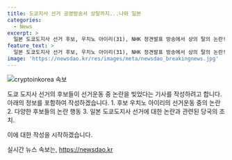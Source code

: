 ```yaml
---
title: 도쿄지사 선거 공영방송서 상탈까지...나와 일본
categories:
  - News
excerpt: >
  일본 도쿄도지사 선거 후보, 우치노 아이리(31), NHK 정견발표 방송에서 상의 탈의 논란! 대변인 역할에 머물며 이름과 외모에 집중, 정책 언급은 없었고 수어통역사에 의해 발언이 전달되었다. 또한 선거 포스터에 유흥업소명, 반려견 사진 등으로 논란 유발. 표현의 자유 주장하며 경시청 경고조치에 대응. 도쿄도지사 선거 후보들의 논란 기행으로 비판 고조.
feature_text: >
  일본 도쿄도지사 선거 후보, 우치노 아이리(31), NHK 정견발표 방송에서 상의 탈의 논란! 대변인 역할에 머물며 이름과 외모에 집중, 정책 언급은 없었고 수어통역사에 의해 발언이 전달되었다. 또한 선거 포스터에 유흥업소명, 반려견 사진 등으로 논란 유발. 표현의 자유 주장하며 경시청 경고조치에 대응. 도쿄도지사 선거 후보들의 논란 기행으로 비판 고조.
image: 'https://newsdao.kr/res/images/meta/newsdao_breakingnews.jpg'
---
```


<p><img src="https://newsdao.kr/res/images/meta/newsdao_breakingnews.jpg" alt="cryptoinkorea 속보" /></p>

<p>도쿄 도지사 선거의 후보들이 선거운동 중 논란을 빚었다는 기사를 작성하려고 합니다. 아래의 정보를 포함하여 작성하겠습니다. 1. 후보 우치노 아이리의 선거운동 중의 논란 2. 다양한 후보들의 논란 행동 3. 일본 도쿄도지사 선거에 대한 논란과 관련된 당국의 조치.</p>

<p>이에 대한 작성을 시작하겠습니다.</p>
실시간 뉴스 속보는, <a href="https://newsdao.kr" rel="dofollow">https://newsdao.kr</a>


